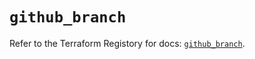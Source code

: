 # `github_branch`

Refer to the Terraform Registory for docs: [`github_branch`](https://registry.terraform.io/providers/integrations/github/5.25.0/docs/resources/branch).
